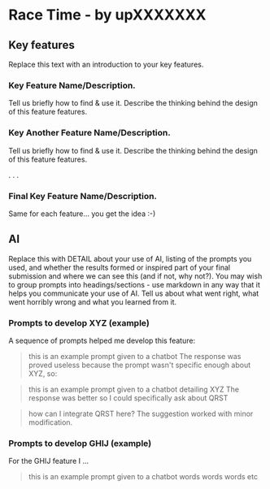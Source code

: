 # Race Time - by upXXXXXXX
## Key features
Replace this text with an introduction to your key features.


### Key Feature Name/Description.
Tell us briefly how to find & use it.
Describe the thinking behind the design of this feature features.  


### Key Another Feature Name/Description.
Tell us briefly how to find & use it.
Describe the thinking behind the design of this feature features.  

.
.
.
### Final Key Feature Name/Description.
Same for each feature… you get the idea :-)


## AI
Replace this with DETAIL about your use of AI, listing of the prompts you used, and whether the results formed or inspired part of your final submission and where we can see this (and if not, why not?). You may wish to group prompts into headings/sections - use markdown in any way that it helps you communicate your use of AI.  Tell us about what went right,  what went horribly wrong and what you learned from it.

### Prompts to develop XYZ (example)
A sequence of prompts helped me develop this feature:

>  this is an example prompt given to a chatbot
The response was proved useless because the prompt wasn't specific enough about XYZ, so:

>  this is an example prompt given to a chatbot detailing XYZ
The response was better so I could specifically ask about QRST

>  how can I integrate QRST here?
The suggestion worked with minor modification.

### Prompts to develop GHIJ (example)
For the GHIJ feature I ...

>  this is an example prompt given to a chatbot
words words words etc
